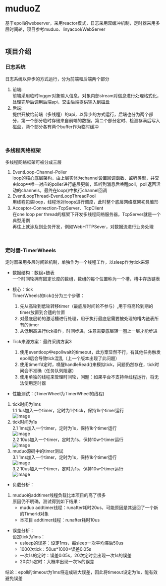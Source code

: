 # muduoZ  
基于epoll的webserver，采用reactor模式，日志采用双缓冲机制，定时器采用多层时间轮，项目参考muduo、linyacool/WebServer  
<br />

## 项目介绍  
### 日志系统  
日志系统以异步的方式运行，分为前端和后端两个部分  
  1. 前端:  
  前端采用临时logger对象输入信息，对象内部stream对信息进行处理格式化，处理完毕后调用后端api，交由后端提供输入到磁盘  
  2. 后端:   
  提供开放给前端（多线程）的api，以异步的方式运行，后端也分为两个部分，第一个部分临时存储来自前端的数据，第二个部分定时、检测存满后写入磁盘，两个部分各有两个buffer作为临时缓冲  
<br />

### 多线程网络框架  
多线程网络框架可被分成三层  
  1. EventLoop-Channel-Poller  
  loop的核心底层架构，由上层实体为channel设置回调函数、监听类型，并交由loop中唯一对应的poller进行底层更新，监听到消息后唤醒poll，poll返回活动的channels，最终在loop()中执行channel回调  
  2. EventLoopThread-EventLoopThreadPool   
  用线程包装loop，线程池对loops进行调度，此时整个底层网络框架初具雏形  
  3. Acceptor-Connection-TcpServer、TcpClient  
  在one loop per thread的框架下开发多线程网络服务器，TcpServer就是一个典型用例  
  再往上就涉及到业务开发，例如WebHTTPSever，对数据流进行业务处理
<br />

### 定时器-TimerWheels
定时器采用多层时间轮机制，单独作为一个线程工作，以sleep作为tick来源  
- 数据结构：数组+链表  
一个时间轮拥有固定长度的数组，数组的每个位置称为一个槽，槽中存放链表
- 核心：tick  
TimerWheels的tick()分为三个步骤：
  1. 先从高轮到低轮转移timer（最底层时间轮不参与）,用于将高轮到期的timer放置到合适的位置
  2. 对最底层轮的激活槽进行处理，用于执行最底层需要被处理的槽内链表所有的timer
  3. 从低到高进行tick操作，时间步进，注意需要底层转一圈上一层才能步进
- Tick来源方案：最终采纳方案3
  1. 使用eventloop中epollwait的timeout，此方案显然不行，有其他任务触发epoll后会导致tick混乱（上一个版本出现了此问题）  
  2. 使用timerfd定时，唤醒handleRead()来模拟tick，问题仍然存在，tick时间会不准确（任务队列阻塞） 
  3. 使用单独的线程来管理时间轮，问题：如果平台不支持单线程运行，将无法使用定时器  

- 性能测试：(TimerWheel为TimerWheel的线程)
1. tick时间为1ms  
  1.1  1us加入一个timer，定时为1个tick，保持1k个timer运行  
    ![image](https://user-images.githubusercontent.com/28748767/158993021-28bb0b6c-c139-41f7-8135-2f0fff1bf197.png)  
2. tick时间为1s  
  2.1  1ms加入一个timer，定时为1s，保持1k个timer运行  
    ![image](https://user-images.githubusercontent.com/28748767/159683943-0c24fe04-450f-4d66-83ad-ba5364eff49d.png)   
  2.2  10us加入一个timer，定时为1s，保持10w个timer运行   
    ![image](https://user-images.githubusercontent.com/28748767/159683842-22673bf0-be9f-41ec-821c-af05cbd2c2f5.png)  
3. muduo源码中的timer测试  
  3.1  1ms加入一个timer，定时为1s，保持1k个timer运行  
    ![image](https://user-images.githubusercontent.com/28748767/158811942-324b8f36-6b64-4a35-935b-39228048264f.png)  
  3.2  10us加入一个timer，定时为1s，保持10w个timer运行  
    ![image](https://user-images.githubusercontent.com/28748767/158812004-3a05b70d-e898-41ba-9843-afb2aab2ffd1.png)  
- 负载分析：
1. muduo的addtimer线程负载比本项目的高了很多  
  原因仍不明确，测试得到如下结果：  
   - muduo addtimer线程：runafter耗时20us，可能原因是其返回了一个新的TimerId对象  
   - 本项目 addtimer线程：runafter耗时10us  
- 误差分析：  
设定tick为1ms：
  - usleep的误差：设定1ms，每sleep一次平均滞后50us  
  - 1000次tick：50us*1000=误差0.05s
  - 一次1s的定时：误差0.05s，20次定时会出现一次1s的误差
  - 20次1s定时：大概率出现一次1s的误差  
  
结论：epoll的timeout为1ms将造成较大误差，因此将timeout设定为1s，能有效避免误差

